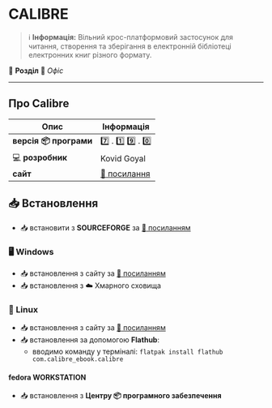 # CALIBRE


> :information_source: **Інформація:** Вільний крос-платформовий застосунок для читання, створення та зберігання в електронній бібліотеці електронних книг різного формату.

:open_file_folder: **Розділ** :bookmark_tabs: *Офіс*

---

## Про Calibre

| Опис | Інформація |
| ---- | ---------- |
| **версія :package: програми** | :seven: . :one: :nine: . :zero: |
| :computer: **розробник** | Kovid Goyal |
| **сайт** | [:link: посилання](https://calibre-ebook.com/) |

## :inbox_tray: Встановлення

- :inbox_tray: встановити з **SOURCEFORGE** за [:link: посиланням](https://sourceforge.net/projects/calibre-ebook-manager.mirror/files/)

### :desktop_computer: Windows

- :inbox_tray: встановлення з сайту за [:link: посиланням](https://calibre-ebook.com/download_windows)
- :inbox_tray: встановлення з :cloud: Хмарного сховища

### :penguin: Linux

- :inbox_tray: встановлення з сайту за [:link: посиланням](https://calibre-ebook.com/download_linux)
- :inbox_tray: встановлення за допомогою **Flathub**:
  - вводимо команду у терміналі: `flatpak install flathub com.calibre_ebook.calibre`

#### fedora WORKSTATION

- :inbox_tray: встановлення з **Центру :package: програмного забезпечення**

